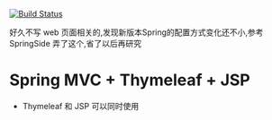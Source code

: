 [![Build Status](https://travis-ci.org/lanhuai/spring-webapp.svg)](https://travis-ci.org/lanhuai/spring-webapp)

  好久不写 web 页面相关的,发现新版本Spring的配置方式变化还不小,参考 SpringSide 弄了这个,省了以后再研究
  
# Spring MVC + Thymeleaf + JSP 
  
* Thymeleaf 和 JSP 可以同时使用